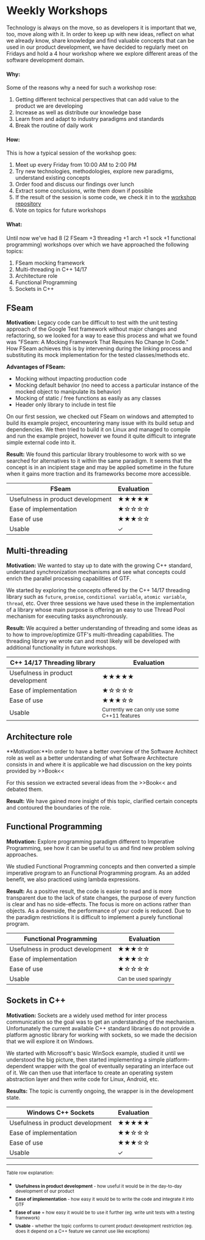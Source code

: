 # Weekly Workshops

Technology is always on the move, so as developers it is important that we, too, move along with it. In order to keep up with new ideas, reflect on what we already know, share knowledge and find valuable concepts that can be used in our product development, we have decided to regularly meet on Fridays and hold a 4 hour workshop where we explore different areas of the software development domain. 

#### Why:
Some of the reasons why a need for such a workshop rose:
1. Getting different technical perspectives that can add value to the product we are developing 
2. Increase as well as distribute our knowledge base
3. Learn from and adapt to industry paradigms and standards
4. Break the routine of daily work

#### How: 
This is how a typical session of the workshop goes:
1. Meet up every Friday from 10:00 AM to 2:00 PM
2. Try new technologies, methodologies, explore new paradigms, understand existing concepts
3. Order food and discuss our findings over lunch
4. Extract some conclusions, write them down if possible
5. If the result of the session is some code, we check it in to the [workshop repository](https://gitext.elektrobitautomotive.com/adne261703/development_workshop) 
6. Vote on topics for future workshops



#### What: 
Until now we've had 8 (2 FSeam +3 threading +1 arch +1 sock +1 functional programming) workshops over which we have approached the following topics:
1. FSeam mocking framework
2. Multi-threading in C++ 14/17 
3. Architecture role
4. Functional Programming
5. Sockets in C++

## FSeam

**Motivation:** Legacy code can be difficult to test with the unit testing approach of the Google Test framework without major changes and refactoring, so we looked for a way to ease this process and what we found was "FSeam: A Mocking Framework That Requires No Change In Code." How FSeam achieves this is by intervening during the linking process and substituting its mock implementation for the tested classes/methods etc.

**Advantages of FSeam:**
* Mocking without impacting production code
* Mocking default behavior (no need to access a particular instance of the mocked object to manipulate its behavior)
* Mocking of static / free functions as easily as any classes
* Header only library to include in test file

On our first session, we checked out FSeam on windows and attempted to build its example project, encountering many issue with its build setup and dependencies. We then tried to build it on Linux and managed to compile and run the example project, however we found it quite difficult to integrate simple external code into it.

**Result:**  We found this particular library troublesome to work with so we searched for alternatives to it within the same paradigm. It seems that the concept is in an incipient stage and may be applied sometime in the future when it gains more traction and its frameworks become more accessible.

|  FSeam | Evaluation   |
|---|---|
| Usefulness in product development  | ★★★★★  |
| Ease of implementation     | ★☆☆☆☆ |
| Ease of use			     | ★★★☆☆  |
| Usable |✓ |


## Multi-threading 
**Motivation:** We wanted to stay up to date with the growing C++ standard, understand synchronization mechanisms and see what concepts could enrich the parallel processing capabilities of GTF.

We started by exploring the concepts offered by the C++ 14/17 threading library such as `future`, `promise`, `conditional variable`, `atomic variable`, `thread`, etc. Over three sessions we have used these in the implementation of a library whose main purpose is offering an easy to use Thread Pool mechanism for executing tasks asynchronously.

**Result:** We acquired a better understanding of threading and some ideas as to how to improve/optimize GTF's multi-threading capabilities. The threading library we wrote can and most likely will be developed with additional functionality in future workshops.

|  C++ 14/17 Threading library | Evaluation   |
|---|---|
| Usefulness in product development  | ★★★★★  |
| Ease of implementation     | ★☆☆☆☆   |
| Ease of use			     | ★★★☆☆  |
| Usable |<sub> Currently we can only use some C++11 features</sub>| 

## Architecture role

**Motivation:**In order to have a better overview of the Software Architect role as well as a better understanding of what Software Architecture consists in and where it is applicable we had discussion on the key points provided by >>Book<<

For this session we extracted several ideas from the >>Book<< and debated them.

**Result:** We have gained more insight of this topic, clarified certain concepts and contoured the boundaries of the role.

## Functional Programming

**Motivation:** Explore programming paradigm different to Imperative Programming, see how it can be useful to us and find new problem solving approaches.

We studied Functional Programming concepts and then converted a simple imperative program to an Functional Programming program. As an added benefit, we also practiced using lambda expressions.

**Result:** As a positive result, the code is easier to read and is more transparent due to the lack of state changes, the purpose of every function is clear and has no side-effects. The focus is more on actions rather than objects. As a downside, the performance of your code is reduced. Due to the paradigm restrictions it is difficult to implement a purely functional program.

|  Functional Programming | Evaluation   |
|---|---|
| Usefulness in product development  | ★★★☆☆  |
| Ease of implementation     | ★★★☆☆  |
| Ease of use			     | ★☆☆☆☆  |
| Usable |<sub>Can be used sparingly</sub>| 

## Sockets in C++

**Motivation:** Sockets are a widely used method for inter process communication so the goal was to get an understanding of the mechanism.
Unfortunately the current available C++ standard libraries do not provide a platform agnostic library for working with sockets, so we made the decision that we will explore it on Windows.

We started with Microsoft's basic WinSock example, studied it until we understood the big picture, then started implementing a simple platform-dependent wrapper with the goal of eventually separating an interface out of it. We can then use that interface to create an operating system abstraction layer and then write code for Linux, Android, etc. 

**Results:** The topic is currently ongoing, the wrapper is in the development state.

|  Windows C++ Sockets | Evaluation   |
|---|---|
| Usefulness in product development  | ★★★★★  |
| Ease of implementation     | ★★☆☆☆  |
| Ease of use			     | ★★★☆☆  |
| Usable |✓| 


___
<sub>Table row explanation:</sub>

* <sub> **Usefulness in product development** - how useful it would be in the day-to-day development of our product </sub>
* <sub>  **Ease of implementation** - how easy it would be to write the code and integrate it into GTF</sub>
* <sub> **Ease of use** = how easy it would be to use it further (eg. write unit tests with a testing framework)</sub>
* <sub> **Usable** - whether the topic conforms to current product development restriction (eg. does it depend on a C++ feature we cannot use like exceptions)</sub>
